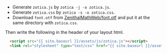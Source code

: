 - Generate `zotica.js` by `zotica -j -o zotica.js`.
- Generate `zotica.css` by `zotica -s -o zotica.css`.
- Download `font.otf` from [ZenithalMathWeb/font.otf](https://github.com/Ziphil/ZenithalMathWeb/blob/master/source/zotica/resource/font.otf)
  and put it at the same directory with `zotica.css`.

Then write the following in the header of your layout html.
```html
  <script src="{{ site.baseurl }}/assets/js/zotica.js"></script>
  <link rel="stylesheet" type="text/css" href="{{ site.baseurl }}/assets/css/zotica.css"/>
```
